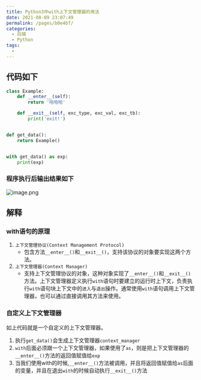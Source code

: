 ```yaml
---
title: Python3中with上下文管理器的用法
date: 2021-08-09 23:07:49
permalink: /pages/b0e4bf/
categories:
  - 后端
  - Python
tags:
  - 
---
```

## 代码如下
```python
class Example:
    def __enter__(self):
        return '哈哈哈'

    def __exit__(self, exc_type, exc_val, exc_tb):
        print('exit!')


def get_data():
    return Example()


with get_data() as exp:
    print(exp)
```
### 程序执行后输出结果如下
![image.png](https://cdn.jsdelivr.net/gh/hashqueue/blog-image-hosting@master/images/image-bba64818eae64d52b9e395f19d82a06e.png)
## 解释
### with语句的原理
1. `上下文管理协议(Context Management Protocol)`
	* 包含方法`__enter__()`和`__exit__()`，支持该协议的对象要实现这两个方法。
2. `上下文管理器(Context Manager)`
	* 支持上下文管理协议的对象，这种对象实现了`__enter__()`和`__exit__()`方法。上下文管理器定义执行`with`语句时要建立的运行时上下文，负责执行`with`语句块上下文中的`进入`与`退出`操作。通常使用`with`语句调用上下文管理器，也可以通过直接调用其方法来使用。
### 自定义上下文管理器
如上代码就是一个自定义的上下文管理器。
1. 执行`get_data()`会生成上下文管理器`context_manager`
2. `with`后面必须跟一个上下文管理器，如果使用了`as`，则是把上下文管理器的`__enter__()`方法的返回值赋值给`exp`
3. 当我们使用with的时候,`__enter__()`方法被调用，并且将返回值赋值给`as`后面的变量，并且在退出`with`的时候自动执行`__exit__()`方法